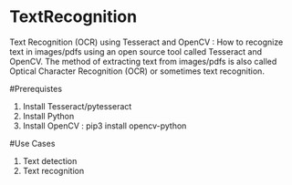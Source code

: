 # TextRecognition
Text Recognition (OCR) using Tesseract and OpenCV :
How to recognize text in images/pdfs using an open source tool called Tesseract and OpenCV. The method of extracting text from images/pdfs is also called Optical Character Recognition (OCR) or sometimes text recognition.

#Prerequistes
1. Install Tesseract/pytesseract
2. Install Python
3. Install OpenCV : pip3 install opencv-python

#Use Cases
1. Text detection
2. Text recognition



